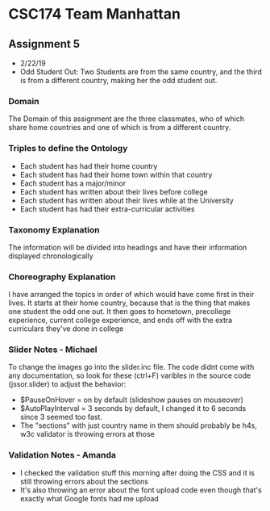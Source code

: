 # CSC174 Team Manhattan
## Assignment 5
- 2/22/19
- Odd Student Out: Two Students are from the same country, and the third is from a different country, making her the odd student out.
### Domain
The Domain of this assignment are the three classmates, who of which share home countries and one of which is from a different country.
### Triples to define the Ontology
- Each student has had their home country
- Each student has had their home town within that country 
- Each student has a major/minor
- Each student has written about their lives before college
- Each student has written about their lives while at the University
- Each student has had their extra-curricular activities
### Taxonomy Explanation
The information will be divided into headings and have their information displayed chronologically
### Choreography Explanation
I have arranged the topics in order of which would have come first in their lives. It starts at their home country, because that is the thing that makes one student the odd one out. It then goes to hometown, precollege experience, current college experience, and ends off with the extra curriculars they've done in college

### Slider Notes - Michael 
To change the images go into the slider.inc file. 
The code didnt come with any documentation, so look for these (ctrl+F) varibles in the source code (jssor.slider) to adjust the behavior:
- $PauseOnHover = on by default (slideshow pauses on mouseover)
- $AutoPlayInterval = 3 seconds by default, I changed it to 6 seconds since 3 seemed too fast. 
- The "sections" with just country name in them should probably be h4s, w3c validator is throwing errors at those 

### Validation Notes - Amanda
- I checked the validation stuff this morning after doing the CSS and it is still throwing errors about the sections
- It's also throwing an error about the font upload code even though that's exactly what Google fonts had me upload
